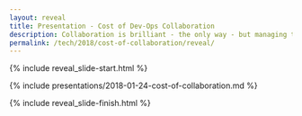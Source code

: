 ```yaml
---
layout: reveal
title: Presentation - Cost of Dev-Ops Collaboration
description: Collaboration is brilliant - the only way - but managing the volatility, uncertainty, confusion and ambiguity associated with it is expensive.
permalink: /tech/2018/cost-of-collaboration/reveal/
---
```


{% include reveal_slide-start.html %}

{% include presentations/2018-01-24-cost-of-collaboration.md %}

{% include reveal_slide-finish.html %}
